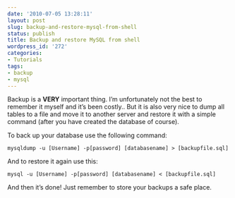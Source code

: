 ```yaml
---
date: '2010-07-05 13:28:11'
layout: post
slug: backup-and-restore-mysql-from-shell
status: publish
title: Backup and restore MySQL from shell
wordpress_id: '272'
categories:
- Tutorials
tags:
- backup
- mysql
---
```


Backup is a **VERY** important thing. I’m unfortunately not the best to remember it myself and it’s been costly.. But it is also very nice to dump all tables to a file and move it to another server and restore it with a simple command (after you have created the database of course).

To back up your database use the following command:


    
    mysqldump -u [Username] -p[password] [databasename] > [backupfile.sql]



And to restore it again use this:


    
    mysql -u [Username] -p[password] [databasename] < [backupfile.sql]



And then it’s done! Just remember to store your backups a safe place.
